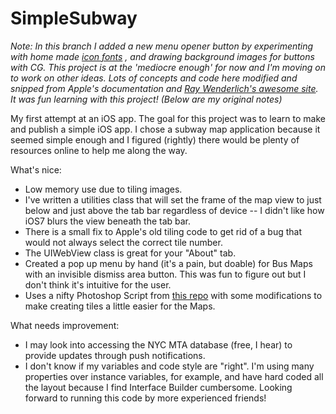 SimpleSubway
============

*Note: In this branch I added a new menu opener button  by experimenting with home made [icon fonts](https://icomoon.io/) , and drawing background images for buttons with CG. This project is at the 'mediocre enough' for now and I'm moving on to work on other ideas. Lots of concepts and code here modified and snipped from Apple's documentation and [Ray Wenderlich's awesome site](http://www.raywenderlich.com/). It was fun learning with this project!* *(Below are my original notes)*

My first attempt at an iOS app. The goal for this project was to learn to make and publish a simple iOS app. I chose a subway map application because it seemed simple enough and I figured (rightly) there would be plenty of resources online to help me along the way. 

What's nice:

- Low memory use due to tiling images.
- I've written a utilities class that will set the frame of the map view to just below and just above the tab bar regardless of device -- I didn't like how iOS7 blurs the view beneath the tab bar.
- There is a small fix to Apple's old tiling code to get rid of a bug that would not always select the correct tile number.
- The UIWebView class is great for your "About" tab.
- Created a pop up menu by hand (it's a pain, but doable) for Bus Maps with an invisible dismiss area button. This was fun to figure out but I don't think it's intuitive for the user. 
- Uses a nifty Photoshop Script from [this repo](https://github.com/mattdipasquale/PicSciP/blob/master/Tile%20Images.jsx) with some modifications to make creating tiles a little easier for the Maps.

What needs improvement:

- I may look into accessing the NYC MTA database (free, I hear) to provide updates through push notifications.
- I don't know if my variables and code style are "right". I'm using many properties over instance variables, for example, and have hard coded all the layout because I find Interface Builder cumbersome. Looking forward to running this code by more experienced friends!

